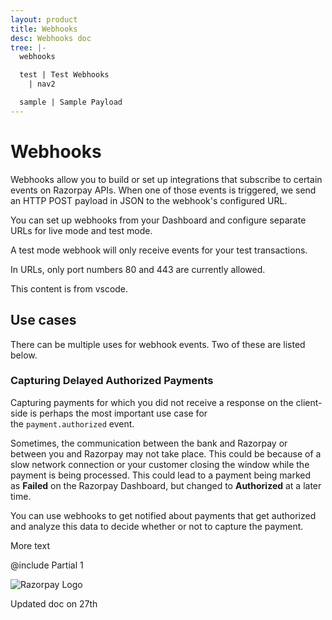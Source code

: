 ```yaml
---
layout: product
title: Webhooks
desc: Webhooks doc
tree: |-
  webhooks

  test | Test Webhooks
    | nav2

  sample | Sample Payload
---
```

# Webhooks

Webhooks allow you to build or set up integrations that subscribe to certain events on Razorpay APIs. When one of those events is triggered, we send an HTTP POST payload in JSON to the webhook's configured URL.

You can set up webhooks from your Dashboard and configure separate URLs for live mode and test mode.

A test mode webhook will only receive events for your test transactions.

In URLs, only port numbers 80 and 443 are currently allowed.

This content is from vscode.

## [](https://razorpay.com/docs/webhooks/#use-cases)Use cases

There can be multiple uses for webhook events. Two of these are listed below.

### Capturing Delayed Authorized Payments

Capturing payments for which you did not receive a response on the client-side is perhaps the most important use case for the `payment.authorized` event.

Sometimes, the communication between the bank and Razorpay or between you and Razorpay may not take place. This could be because of a slow network connection or your customer closing the window while the payment is being processed. This could lead to a payment being marked as **Failed** on the Razorpay Dashboard, but changed to **Authorized** at a later time.

You can use webhooks to get notified about payments that get authorized and analyze this data to decide whether or not to capture the payment.

More text

@include Partial 1

![Razorpay Logo](/images/download.png)

Updated doc on 27th